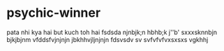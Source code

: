 # psychic-winner
pata nhi kya hai but kuch toh hai
fsdsda
njnbjk;n
 hbhb;k
 j''b'
 sxxxsknnbjn
 bjkjbjnm
  vfddsfvjnjnjn
 jbkhhvjljnjnjn
 fdsvsdv sv svfvfvfvxsxsxs
vgkhhj
